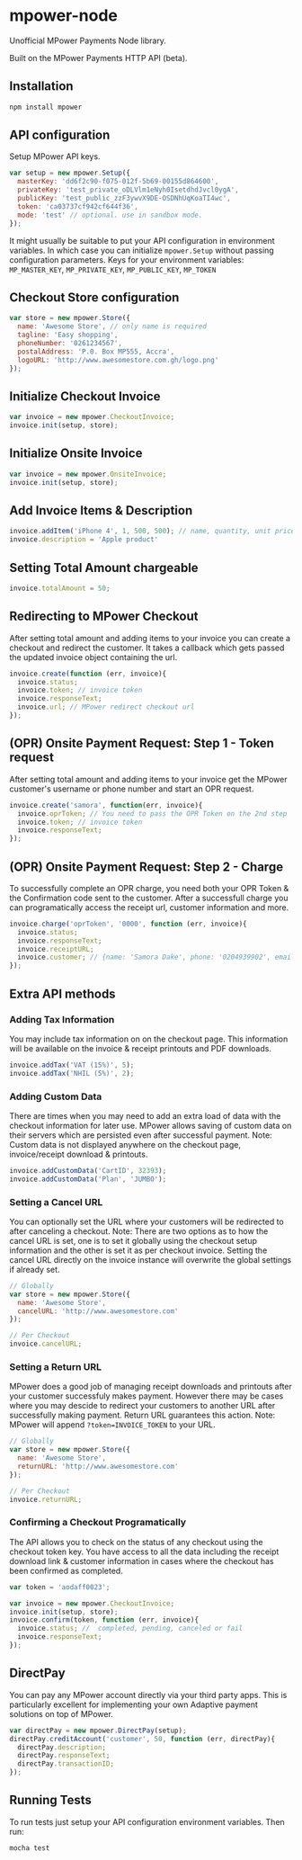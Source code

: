 # mpower-node

Unofficial MPower Payments Node library.

Built on the MPower Payments HTTP API (beta).

## Installation

```javascript
npm install mpower
```

## API configuration

Setup MPower API keys.

```javascript
var setup = new mpower.Setup({
  masterKey: 'dd6f2c90-f075-012f-5b69-00155d864600',
  privateKey: 'test_private_oDLVlm1eNyh0IsetdhdJvcl0ygA',
  publicKey: 'test_public_zzF3ywvX9DE-OSDNhUqKoaTI4wc',
  token: 'ca03737cf942cf644f36',
  mode: 'test' // optional. use in sandbox mode.
});
```

It might usually be suitable to put your API configuration in environment variables. In which case you can initialize `mpower.Setup` without passing configuration parameters.
Keys for your environment variables: `MP_MASTER_KEY`, `MP_PRIVATE_KEY`, `MP_PUBLIC_KEY`,  `MP_TOKEN`


## Checkout Store configuration

```javascript
var store = new mpower.Store({
  name: 'Awesome Store', // only name is required
  tagline: 'Easy shopping',
  phoneNumber: '0261234567',
  postalAddress: 'P.0. Box MP555, Accra',
  logoURL: 'http://www.awesomestore.com.gh/logo.png'
});
```

## Initialize Checkout Invoice

```javascript
var invoice = new mpower.CheckoutInvoice;
invoice.init(setup, store);
```

## Initialize Onsite Invoice

```javascript
var invoice = new mpower.OnsiteInvoice;
invoice.init(setup, store);
```

## Add Invoice Items & Description

```javascript
invoice.addItem('iPhone 4', 1, 500, 500); // name, quantity, unit price, total price
invoice.description = 'Apple product'
```

## Setting Total Amount chargeable

```javascript
invoice.totalAmount = 50;
```

## Redirecting to MPower Checkout
After setting total amount and adding items to your invoice you can create a checkout and redirect the customer. It takes a callback which gets passed the updated invoice object containing the url.

```javascript
invoice.create(function (err, invoice){
  invoice.status;
  invoice.token; // invoice token
  invoice.responseText;
  invoice.url; // MPower redirect checkout url
});
```

## (OPR) Onsite Payment Request: Step 1 - Token request
After setting total amount and adding items to your invoice get the MPower customer's username or phone number and start an OPR request.

```javascript
invoice.create('samora', function(err, invoice){
  invoice.oprToken; // You need to pass the OPR Token on the 2nd step
  invoice.token; // invoice token
  invoice.responseText;
});
```

## (OPR) Onsite Payment Request: Step 2 - Charge
To successfully complete an OPR charge, you need both your OPR Token & the Confirmation code sent to the customer. After a successfull charge you can programatically access the receipt url, customer information and more.

```javascript
invoice.charge('oprToken', '0000', function (err, invoice){
  invoice.status;
  invoice.responseText;
  invoice.receiptURL;
  invoice.customer; // {name: 'Samora Dake', phone: '0204939902', email: 'samoradake@gmail.com'}
});
```

## Extra API methods

### Adding Tax Information
You may include tax information on on the checkout page. This information will be available on the invoice & receipt printouts and PDF downloads.

```javascript
invoice.addTax('VAT (15%)', 5);
invoice.addTax('NHIL (5%)', 2);
```

### Adding Custom Data
There are times when you may need to add an extra load of data with the checkout information for later use. MPower allows saving of custom data on their servers which are persisted even after successful payment.
Note: Custom data is not displayed anywhere on the checkout page, invoice/receipt download & printouts.

```javascript
invoice.addCustomData('CartID', 32393);
invoice.addCustomData('Plan', 'JUMBO');
```

### Setting a Cancel URL
You can optionally set the URL where your customers will be redirected to after canceling a checkout.
Note: There are two options as to how the cancel URL is set, one is to set it globally using the checkout setup information and the other is set it as per checkout invoice.
Setting the cancel URL directly on the invoice instance will overwrite the global settings if already set.

```javascript
// Globally
var store = new mpower.Store({
  name: 'Awesome Store',
  cancelURL: 'http://www.awesomestore.com'
});

// Per Checkout
invoice.cancelURL;
```

### Setting a Return URL
MPower does a good job of managing receipt downloads and printouts after your customer successfuly makes payment. However there may be cases where you may descide to redirect your customers to another URL after successfully making payment. Return URL guarantees this action.
Note: MPower will append `?token=INVOICE_TOKEN` to your URL.

```javascript
// Globally
var store = new mpower.Store({
  name: 'Awesome Store',
  returnURL: 'http://www.awesomestore.com'
});

// Per Checkout
invoice.returnURL;
```

### Confirming a Checkout Programatically
The API allows you to check on the status of any checkout using the checkout token key. You have access to all the data including the receipt download link & customer information in cases where the checkout has been confirmed as completed.

```javascript
var token = 'aodaff0023';

var invoice = new mpower.CheckoutInvoice;
invoice.init(setup, store);
invoice.confirm(token, function (err, invoice){
  invoice.status; //  completed, pending, canceled or fail
  invoice.responseText;
});
```

## DirectPay
You can pay any MPower account directly via your third party apps. This is particularly excellent for implementing your own Adaptive payment solutions on top of MPower.

```javascript
var directPay = new mpower.DirectPay(setup);
directPay.creditAccount('customer', 50, function (err, directPay){
  directPay.description;
  directPay.responseText;
  directPay.transactionID;
});
```

## Running Tests
To run tests just setup your API configuration environment variables. Then run:

```javascript
mocha test
```
